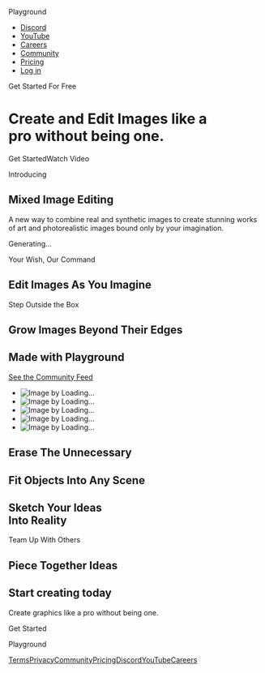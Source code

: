 Playground

* [Discord](https://discord.gg/playground-ai-1013195759178498068)
* [YouTube](https://www.youtube.com/@playgroundai)
* [Careers](https://www.mightyapp.com/jobs)
* [Community](https://www.mightyapp.com/feed)
* [Pricing](https://www.mightyapp.com/pricing)
* [Log in](https://www.mightyapp.com/login)

Get Started For Free

Create and Edit Images like a  
pro without being one.
======================================================

Get StartedWatch Video

Introducing

Mixed Image Editing
-------------------

A new way to combine real and synthetic images to create stunning works of art and photorealistic images bound only by your imagination.

Generating...

Your Wish, Our Command

Edit Images As You Imagine
--------------------------

Step Outside the Box

Grow Images Beyond Their Edges
------------------------------

Made with Playground
--------------------

[See the Community Feed](https://www.mightyapp.com/feed)

* ![Image by Loading...](/_next/image?url=https%3A%2F%2Fstorage.googleapis.com%2Fpai-images%2F62e5a9e96456410196ab9b2015dad3a1.jpeg&w=750&q=75)
* ![Image by Loading...](/_next/image?url=https%3A%2F%2Fstorage.googleapis.com%2Fpai-images%2F3fe82af1c0e741f9927a2a9f28acbb74.jpeg&w=750&q=75)
* ![Image by Loading...](/_next/image?url=https%3A%2F%2Fstorage.googleapis.com%2Fpai-images%2Fb924aea853274669b11dbbc5007fc032.jpeg&w=750&q=75)
* ![Image by Loading...](/_next/image?url=https%3A%2F%2Fstorage.googleapis.com%2Fpai-images%2F1be0549cfbde4feb8e232c26482409f7.jpeg&w=750&q=75)
* ![Image by Loading...](/_next/image?url=https%3A%2F%2Fstorage.googleapis.com%2Fpai-images%2Fb46871890c7040a989c4c9fd9e5627f3.jpeg&w=750&q=75)

Erase The Unnecessary
---------------------

Fit Objects Into Any Scene
--------------------------

Sketch Your Ideas  
Into Reality
--------------------------------

Team Up With Others

Piece Together Ideas
--------------------

Start creating today
--------------------

Create graphics like a pro without being one.

Get Started

Playground

[Terms](https://www.mightyapp.com/terms)[Privacy](https://www.mightyapp.com/privacy)[Community](https://www.mightyapp.com/feed)[Pricing](https://www.mightyapp.com/pricing)[Discord](https://discord.gg/playground-ai-1013195759178498068)[YouTube](https://www.youtube.com/@playgroundai)[Careers](https://www.mightyapp.com/jobs)